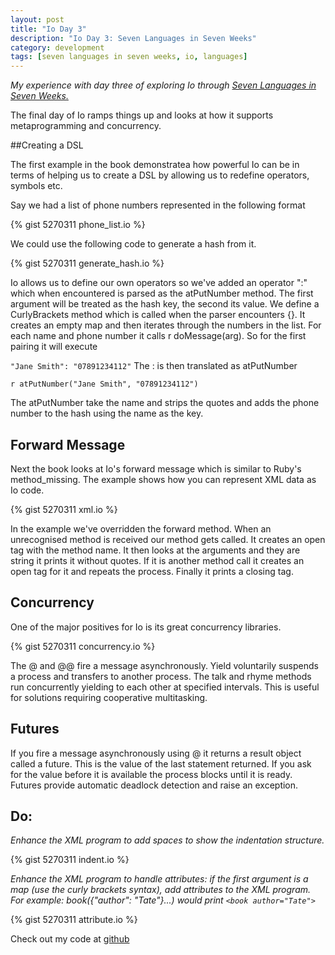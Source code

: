 ```yaml
---
layout: post
title: "Io Day 3"
description: "Io Day 3: Seven Languages in Seven Weeks"
category: development 
tags: [seven languages in seven weeks, io, languages]
---
```


*My experience with day three of exploring Io through <a href="http://pragprog.com/book/btlang/seven-languages-in-seven-weeks" target="_blank">Seven Languages in Seven Weeks.</a>*

The final day of Io ramps things up and looks at how it supports metaprogramming and concurrency.

##Creating a DSL

The first example in the book demonstratea how powerful Io can be in terms of helping us to create a DSL by allowing us to redefine operators, symbols etc.

Say we had a list of phone numbers represented in the following format

{% gist 5270311 phone_list.io %}

We could use the following code to generate a hash from it.

{% gist 5270311 generate_hash.io %}

Io allows us to define our own operators so we've added an operator ":" which when encountered is parsed as the atPutNumber method. The first argument will be treated as the hash key, the second its value. We define a CurlyBrackets method which is called when the parser encounters {}. It creates an empty map and then iterates through the numbers in the list. For each name and phone number it calls r doMessage(arg). So for the first pairing it will execute 

<code>"Jane Smith": "07891234112"</code>
The : is then translated as atPutNumber

<code>r atPutNumber("Jane Smith", "07891234112")</code>


The atPutNumber take the name and strips the quotes and adds the phone number to the hash using the name as the key. 

## Forward Message

Next the book looks at Io's forward message which is similar to Ruby's method_missing. The example shows how you can represent XML data as Io code.

{% gist 5270311 xml.io %}

In the example we've overridden the forward method. When an unrecognised method is received our method gets called. It creates an open tag with the method name. It then looks at the arguments and they are string it prints it without quotes. If it is another method call it creates an open tag for it and repeats the process. Finally it prints a closing tag. 

## Concurrency

One of the major positives for Io is its great concurrency libraries.

{% gist 5270311 concurrency.io %}

The @ and @@ fire a message asynchronously. Yield voluntarily suspends a process and transfers to another process. The talk and rhyme methods run concurrently yielding to each other at specified intervals. This is useful for solutions requiring cooperative multitasking.

## Futures

If you fire a message asynchronously using @ it returns a result object called a future. This is the value of the last statement returned. If you ask for the value before it is available the process blocks until it is ready. Futures provide automatic deadlock detection and raise an exception.

## Do:

*Enhance the XML program to add spaces to show the indentation structure.*

{% gist 5270311 indent.io %}

*Enhance the XML program to handle attributes: if the first argument is a map (use the curly brackets syntax), add attributes to the XML program. For example: book({"author": "Tate"}...) would print `<book author="Tate">`*

{% gist 5270311 attribute.io %}

Check out my code at <a href="https://github.com/heatherjc07/seven_languages_in_seven_days/tree/master/Io/Day3" target="_blank">github</a>
